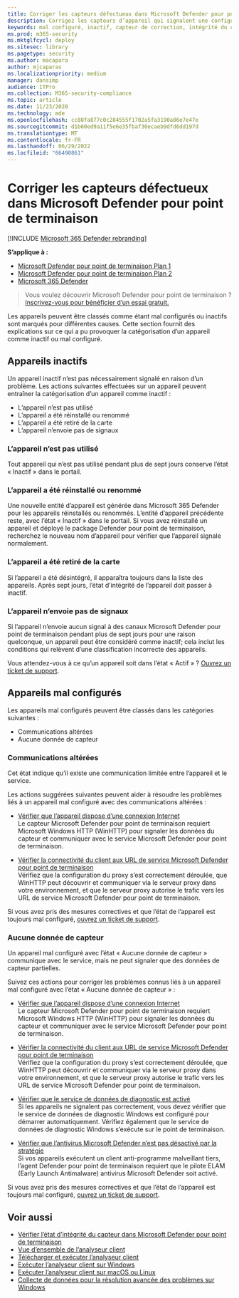 ```yaml
---
title: Corriger les capteurs défectueux dans Microsoft Defender pour point de terminaison
description: Corrigez les capteurs d’appareil qui signalent une configuration incorrecte ou inactive afin que le service reçoive les données de l’appareil.
keywords: mal configuré, inactif, capteur de correction, intégrité du capteur, aucune donnée de capteur, données de capteur, communications altérées, communication
ms.prod: m365-security
ms.mktglfcycl: deploy
ms.sitesec: library
ms.pagetype: security
ms.author: macapara
author: mjcaparas
ms.localizationpriority: medium
manager: dansimp
audience: ITPro
ms.collection: M365-security-compliance
ms.topic: article
ms.date: 11/23/2020
ms.technology: mde
ms.openlocfilehash: cc88fa877c0c284555f1702a5fa3190a06e7e47e
ms.sourcegitcommit: d1b60ed9a11f5e6e35fbaf30ecaeb9dfd6dd197d
ms.translationtype: MT
ms.contentlocale: fr-FR
ms.lasthandoff: 06/29/2022
ms.locfileid: "66490861"
---
```

# <a name="fix-unhealthy-sensors-in-microsoft-defender-for-endpoint"></a>Corriger les capteurs défectueux dans Microsoft Defender pour point de terminaison

[!INCLUDE [Microsoft 365 Defender rebranding](../../includes/microsoft-defender.md)]

**S’applique à :**
- [Microsoft Defender pour point de terminaison Plan 1](https://go.microsoft.com/fwlink/?linkid=2154037)
- [Microsoft Defender pour point de terminaison Plan 2](https://go.microsoft.com/fwlink/?linkid=2154037)
- [Microsoft 365 Defender](https://go.microsoft.com/fwlink/?linkid=2118804)

> Vous voulez découvrir Microsoft Defender pour point de terminaison ? [Inscrivez-vous pour bénéficier d’un essai gratuit.](https://signup.microsoft.com/create-account/signup?products=7f379fee-c4f9-4278-b0a1-e4c8c2fcdf7e&ru=https://aka.ms/MDEp2OpenTrial?ocid=docs-wdatp-fixsensor-abovefoldlink)

Les appareils peuvent être classés comme étant mal configurés ou inactifs sont marqués pour différentes causes. Cette section fournit des explications sur ce qui a pu provoquer la catégorisation d’un appareil comme inactif ou mal configuré.

## <a name="inactive-devices"></a>Appareils inactifs

Un appareil inactif n’est pas nécessairement signalé en raison d’un problème. Les actions suivantes effectuées sur un appareil peuvent entraîner la catégorisation d’un appareil comme inactif :

- L’appareil n’est pas utilisé
- L’appareil a été réinstallé ou renommé
- L’appareil a été retiré de la carte
- L’appareil n’envoie pas de signaux


### <a name="device-isnt-in-use"></a>L’appareil n’est pas utilisé

Tout appareil qui n’est pas utilisé pendant plus de sept jours conserve l’état « Inactif » dans le portail.

### <a name="device-was-reinstalled-or-renamed"></a>L’appareil a été réinstallé ou renommé
Une nouvelle entité d’appareil est générée dans Microsoft 365 Defender pour les appareils réinstallés ou renommés. L’entité d’appareil précédente reste, avec l’état « Inactif » dans le portail. Si vous avez réinstallé un appareil et déployé le package Defender pour point de terminaison, recherchez le nouveau nom d’appareil pour vérifier que l’appareil signale normalement.

### <a name="device-was-offboarded"></a>L’appareil a été retiré de la carte
Si l’appareil a été désintégré, il apparaîtra toujours dans la liste des appareils. Après sept jours, l’état d’intégrité de l’appareil doit passer à inactif.

### <a name="device-isnt-sending-signals"></a>L’appareil n’envoie pas de signaux
Si l’appareil n’envoie aucun signal à des canaux Microsoft Defender pour point de terminaison pendant plus de sept jours pour une raison quelconque, un appareil peut être considéré comme inactif; cela inclut les conditions qui relèvent d’une classification incorrecte des appareils.

Vous attendez-vous à ce qu’un appareil soit dans l’état « Actif » ? [Ouvrez un ticket de support](https://support.microsoft.com/getsupport?wf=0&tenant=ClassicCommercial&oaspworkflow=start_1.0.0.0&locale=en-us&supportregion=en-us&pesid=16055&ccsid=636206786382823561).

## <a name="misconfigured-devices"></a>Appareils mal configurés
Les appareils mal configurés peuvent être classés dans les catégories suivantes :
- Communications altérées
- Aucune donnée de capteur

### <a name="impaired-communications"></a>Communications altérées
Cet état indique qu’il existe une communication limitée entre l’appareil et le service.

Les actions suggérées suivantes peuvent aider à résoudre les problèmes liés à un appareil mal configuré avec des communications altérées :

- [Vérifier que l’appareil dispose d’une connexion Internet](troubleshoot-onboarding.md#troubleshoot-onboarding-issues-on-the-device)</br>
  Le capteur Microsoft Defender pour point de terminaison requiert Microsoft Windows HTTP (WinHTTP) pour signaler les données du capteur et communiquer avec le service Microsoft Defender pour point de terminaison.

- [Vérifier la connectivité du client aux URL de service Microsoft Defender pour point de terminaison](configure-proxy-internet.md#verify-client-connectivity-to-microsoft-defender-for-endpoint-service-urls)</br>
  Vérifiez que la configuration du proxy s’est correctement déroulée, que WinHTTP peut découvrir et communiquer via le serveur proxy dans votre environnement, et que le serveur proxy autorise le trafic vers les URL de service Microsoft Defender pour point de terminaison.

Si vous avez pris des mesures correctives et que l’état de l’appareil est toujours mal configuré, [ouvrez un ticket de support](https://go.microsoft.com/fwlink/?LinkID=761093&clcid=0x409).

### <a name="no-sensor-data"></a>Aucune donnée de capteur
Un appareil mal configuré avec l’état « Aucune donnée de capteur » communique avec le service, mais ne peut signaler que des données de capteur partielles.

Suivez ces actions pour corriger les problèmes connus liés à un appareil mal configuré avec l’état « Aucune donnée de capteur » :

- [Vérifier que l’appareil dispose d’une connexion Internet](troubleshoot-onboarding.md#troubleshoot-onboarding-issues-on-the-device)</br>
  Le capteur Microsoft Defender pour point de terminaison requiert Microsoft Windows HTTP (WinHTTP) pour signaler les données du capteur et communiquer avec le service Microsoft Defender pour point de terminaison.

- [Vérifier la connectivité du client aux URL de service Microsoft Defender pour point de terminaison](configure-proxy-internet.md#verify-client-connectivity-to-microsoft-defender-for-endpoint-service-urls)</br>
  Vérifiez que la configuration du proxy s’est correctement déroulée, que WinHTTP peut découvrir et communiquer via le serveur proxy dans votre environnement, et que le serveur proxy autorise le trafic vers les URL de service Microsoft Defender pour point de terminaison.

- [Vérifier que le service de données de diagnostic est activé](troubleshoot-onboarding.md#ensure-the-diagnostics-service-is-enabled)</br>
Si les appareils ne signalent pas correctement, vous devez vérifier que le service de données de diagnostic Windows est configuré pour démarrer automatiquement. Vérifiez également que le service de données de diagnostic Windows s’exécute sur le point de terminaison.

- [Vérifier que l’antivirus Microsoft Defender n’est pas désactivé par la stratégie](troubleshoot-onboarding.md#ensure-that-microsoft-defender-antivirus-is-not-disabled-by-a-policy)</br>
Si vos appareils exécutent un client anti-programme malveillant tiers, l’agent Defender pour point de terminaison requiert que le pilote ELAM (Early Launch Antimalware) antivirus Microsoft Defender soit activé.

Si vous avez pris des mesures correctives et que l’état de l’appareil est toujours mal configuré, [ouvrez un ticket de support](https://go.microsoft.com/fwlink/?LinkID=761093&clcid=0x409).

## <a name="see-also"></a>Voir aussi
- [Vérifier l’état d’intégrité du capteur dans Microsoft Defender pour point de terminaison](check-sensor-status.md)
- [Vue d’ensemble de l’analyseur client](overview-client-analyzer.md)
- [Télécharger et exécuter l’analyseur client](download-client-analyzer.md)
- [Exécuter l’analyseur client sur Windows](run-analyzer-windows.md)
- [Exécuter l’analyseur client sur macOS ou Linux](run-analyzer-macos-linux.md)
- [Collecte de données pour la résolution avancée des problèmes sur Windows](data-collection-analyzer.md)


